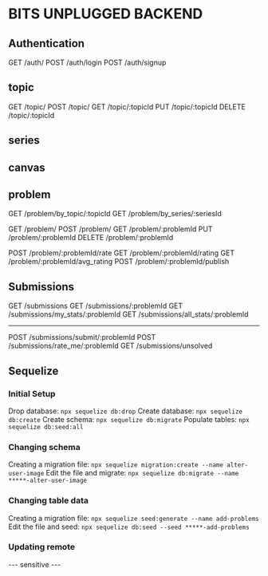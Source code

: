 # BITS UNPLUGGED BACKEND

## Authentication

GET /auth/
POST /auth/login
POST /auth/signup

## topic

GET /topic/
POST /topic/
GET /topic/:topicId
PUT /topic/:topicId
DELETE /topic/:topicId

## series

## canvas

## problem

GET /problem/by_topic/:topicId
GET /problem/by_series/:seriesId

GET /problem/
POST /problem/
GET /problem/:problemId
PUT /problem/:problemId
DELETE /problem/:problemId

POST /problem/:problemId/rate
GET /problem/:problemId/rating
GET /problem/:problemId/avg_rating
POST /problem/:problemId/publish

## Submissions

GET /submissions
GET /submissions/:problemId
GET /submissions/my_stats/:problemId
GET /submissions/all_stats/:problemId
****
POST /submissions/submit/:problemId
POST /submissions/rate_me/:problemId
GET /submissions/unsolved

## Sequelize

### Initial Setup
Drop database: `npx sequelize db:drop`
Create database: `npx sequelize db:create`
Create schema: `npx sequelize db:migrate`
Populate tables: `npx sequelize db:seed:all`

### Changing schema
Creating a migration file: `npx sequelize migration:create --name alter-user-image`
Edit the file and migrate: `npx sequelize db:migrate --name *****-alter-user-image`

### Changing table data
Creating a migration file: `npx sequelize seed:generate --name add-problems`
Edit the file and seed: `npx sequelize db:seed --seed *****-add-problems`

### Updating remote
--- sensitive ---